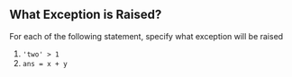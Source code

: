 ## What Exception is Raised?

For each of the following statement, specify what exception will be raised

1. `'two' > 1`
2. `ans = x + y`
